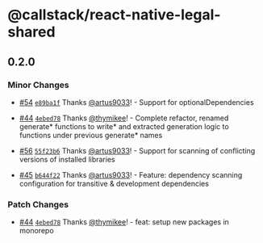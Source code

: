 # @callstack/react-native-legal-shared

## 0.2.0

### Minor Changes

- [#54](https://github.com/callstackincubator/react-native-legal/pull/54) [`e89ba1f`](https://github.com/callstackincubator/react-native-legal/commit/e89ba1ff8fc1d8182a287cc257182a2d55374d95) Thanks [@artus9033](https://github.com/artus9033)! - Support for optionalDependencies

- [#44](https://github.com/callstackincubator/react-native-legal/pull/44) [`4ebed78`](https://github.com/callstackincubator/react-native-legal/commit/4ebed78ed8cf95625df6c3211598cfe5db807b09) Thanks [@thymikee](https://github.com/thymikee)! - Complete refactor, renamed generate* functions to write* and extracted generation logic to functions under previous generate\* names

- [#56](https://github.com/callstackincubator/react-native-legal/pull/56) [`55f23b6`](https://github.com/callstackincubator/react-native-legal/commit/55f23b6d18858aacae76b9fe31e3f75fe2ef468c) Thanks [@artus9033](https://github.com/artus9033)! - Support for scanning of conflicting versions of installed libraries

- [#45](https://github.com/callstackincubator/react-native-legal/pull/45) [`b644f22`](https://github.com/callstackincubator/react-native-legal/commit/b644f22f57657afa999c20059ce02b3e7ba71cfb) Thanks [@artus9033](https://github.com/artus9033)! - Feature: dependency scanning configuration for transitive & development dependencies

### Patch Changes

- [#44](https://github.com/callstackincubator/react-native-legal/pull/44) [`4ebed78`](https://github.com/callstackincubator/react-native-legal/commit/4ebed78ed8cf95625df6c3211598cfe5db807b09) Thanks [@thymikee](https://github.com/thymikee)! - feat: setup new packages in monorepo